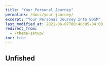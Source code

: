 ```yaml
---
title: "Your Personal Journey"
permalink: /docs/your-journey/
excerpt: "Your Personal Journey Into BDSM"
last_modified_at: 2021-06-07T08:48:05-04:00
redirect_from:
  - /theme-setup/
toc: true
---
```

Unfished
---

